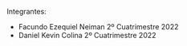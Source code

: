 Integrantes: 
- Facundo Ezequiel Neiman 2º Cuatrimestre 2022  
- Daniel Kevin Colina 2º Cuatrimestre 2022
